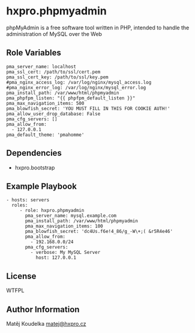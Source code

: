 hxpro.phpmyadmin
===============

phpMyAdmin is a free software tool written in PHP, intended to handle the administration of MySQL over the Web

Role Variables
--------------

    pma_server_name: localhost
    pma_ssl_cert: /path/to/ssl/cert.pem
    pma_ssl_cert_key: /path/to/ssl/key.pem
    #pma_nginx_access_log: /var/log/nginx/mysql_access.log
    #pma_nginx_error_log: /var/log/nginx/mysql_error.log
    pma_install_path: /var/www/html/phpmyadmin
    pma_phpfpm_listen: "{{ phpfpm_default_listen }}"
    pma_max_navigation_items: 500
    pma_blowfish_secret: 'YOU MUST FILL IN THIS FOR COOKIE AUTH!'
    pma_allow_user_drop_database: False
    pma_cfg_servers: []
    pma_allow_from:
      - 127.0.0.1
    pma_default_theme: 'pmahomme'

Dependencies
------------

 - hxpro.bootstrap

Example Playbook
----------------

    - hosts: servers
      roles:
         - role: hxpro.phpmyadmin
           pma_server_name: mysql.example.com
           pma_install_path: /var/www/html/phpmyadmin
           pma_max_navigation_items: 100
           pma_blowfish_secret: 'dc4Us.f6e!4_86/g_-W\+;( &r5R4e46'
           pma_allow_from:
             - 192.168.0.0/24
           pma_cfg_servers:
             - verbose: My MySQL Server
               host: 127.0.0.1

License
-------

WTFPL

Author Information
------------------

Matěj Koudelka <matej@hxpro.cz>
